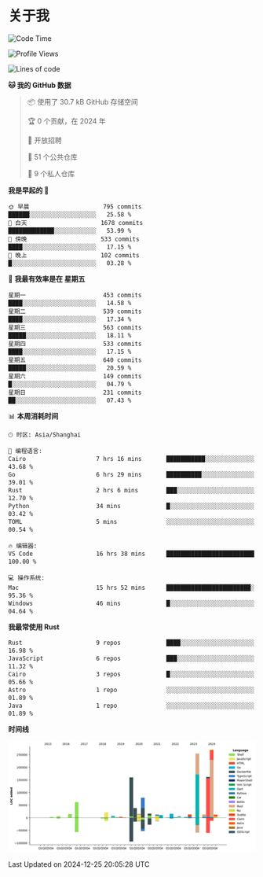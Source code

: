 # 关于我

<!--START_SECTION:waka-->
![Code Time](http://img.shields.io/badge/Code%20Time-3%2C360%20hrs%201%20min-blue)

![Profile Views](http://img.shields.io/badge/%E4%B8%AA%E4%BA%BA%E8%B5%84%E6%96%99%E8%A7%82%E7%9C%8B%E6%AC%A1%E6%95%B0-0-blue)

![Lines of code](https://img.shields.io/badge/%E4%BB%8E%E3%80%8CHello%20World%E3%80%8D%E8%B5%B7%E6%88%91%E5%B7%B2%E7%BB%8F%E5%86%99%E4%BA%86-1.2%20million%20%E8%A1%8C%E4%BB%A3%E7%A0%81-blue)

**🐱 我的 GitHub 数据** 

> 📦  使用了 30.7 kB GitHub 存储空间 
 > 
> 🏆 0 个贡献，在 2024 年
 > 
> 💼 开放招聘
 > 
> 📜 51 个公共仓库 
 > 
> 🔑 9 个私人仓库 
 > 
**我是早起的 🐤** 

```text
🌞 早晨                     795 commits         ██████░░░░░░░░░░░░░░░░░░░   25.58 % 
🌆 白天                     1678 commits        █████████████░░░░░░░░░░░░   53.99 % 
🌃 傍晚                     533 commits         ████░░░░░░░░░░░░░░░░░░░░░   17.15 % 
🌙 晚上                     102 commits         █░░░░░░░░░░░░░░░░░░░░░░░░   03.28 % 
```
📅 **我最有效率是在 星期五** 

```text
星期一                      453 commits         ████░░░░░░░░░░░░░░░░░░░░░   14.58 % 
星期二                      539 commits         ████░░░░░░░░░░░░░░░░░░░░░   17.34 % 
星期三                      563 commits         █████░░░░░░░░░░░░░░░░░░░░   18.11 % 
星期四                      533 commits         ████░░░░░░░░░░░░░░░░░░░░░   17.15 % 
星期五                      640 commits         █████░░░░░░░░░░░░░░░░░░░░   20.59 % 
星期六                      149 commits         █░░░░░░░░░░░░░░░░░░░░░░░░   04.79 % 
星期日                      231 commits         ██░░░░░░░░░░░░░░░░░░░░░░░   07.43 % 
```


📊 **本周消耗时间** 

```text
🕑︎ 时区: Asia/Shanghai

💬 编程语言: 
Cairo                    7 hrs 16 mins       ███████████░░░░░░░░░░░░░░   43.68 % 
Go                       6 hrs 29 mins       ██████████░░░░░░░░░░░░░░░   39.01 % 
Rust                     2 hrs 6 mins        ███░░░░░░░░░░░░░░░░░░░░░░   12.70 % 
Python                   34 mins             █░░░░░░░░░░░░░░░░░░░░░░░░   03.42 % 
TOML                     5 mins              ░░░░░░░░░░░░░░░░░░░░░░░░░   00.54 % 

🔥 编辑器: 
VS Code                  16 hrs 38 mins      █████████████████████████   100.00 % 

💻 操作系统: 
Mac                      15 hrs 52 mins      ████████████████████████░   95.36 % 
Windows                  46 mins             █░░░░░░░░░░░░░░░░░░░░░░░░   04.64 % 
```

**我最常使用 Rust** 

```text
Rust                     9 repos             ████░░░░░░░░░░░░░░░░░░░░░   16.98 % 
JavaScript               6 repos             ███░░░░░░░░░░░░░░░░░░░░░░   11.32 % 
Cairo                    3 repos             █░░░░░░░░░░░░░░░░░░░░░░░░   05.66 % 
Astro                    1 repo              ░░░░░░░░░░░░░░░░░░░░░░░░░   01.89 % 
Java                     1 repo              ░░░░░░░░░░░░░░░░░░░░░░░░░   01.89 % 
```



**时间线**

![Lines of Code chart](https://raw.githubusercontent.com/catusax/catusax/master/assets/bar_graph.png)


 Last Updated on 2024-12-25 20:05:28 UTC
<!--END_SECTION:waka-->
